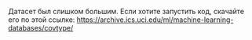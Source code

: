 Датасет был слишком большим. Если хотите запустить код, скачайте его по этой ссылке: https://archive.ics.uci.edu/ml/machine-learning-databases/covtype/
